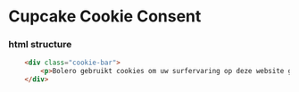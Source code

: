 # Cupcake Cookie Consent

### html structure
```html
    <div class="cookie-bar">
        <p>Bolero gebruikt cookies om uw surfervaring op deze website gemakkelijker te maken. Indien u meer informatie wenst kunt u <a href="#" class="cookie-bar__policy">hier ons cookiebeleid lezen</a>. <a href="#" class="btn btn-warning cookie-bar__btn">Doorgaan</a></p>
    </div>
```
